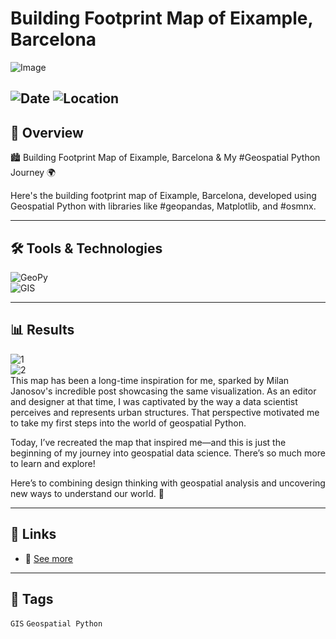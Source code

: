 # Building Footprint Map of Eixample, Barcelona 

![Image](https://framerusercontent.com/images/RjUpkQD8I1p0yZ26cwvesm2Vp88.png?scale-down-to=2048&width=5000&height=5000)  

![Date](https://img.shields.io/badge/31/12/2024-01/01/2025-blue) 
![Location](https://img.shields.io/badge/Location-Rajshahi-green) 
---

## 📝 Overview
🏙️ Building Footprint Map of Eixample, Barcelona & My #Geospatial Python Journey 🌍

Here's the building footprint map of Eixample, Barcelona, developed using Geospatial Python with libraries like #geopandas, Matplotlib, and #osmnx.  

---

## 🛠️ Tools & Technologies
![GeoPy](https://img.shields.io/badge/Geospatial%Python-red)  
![GIS](https://img.shields.io/badge/GIS-ArcGIS-green) 

---

## 📊 Results

![1](https://framerusercontent.com/images/OLe7C6B0oP27TJK2aMWoEVIOucs.png?scale-down-to=1024&width=5000&height=5000)  
![2](https://framerusercontent.com/images/ESi7fZd6DE7eKi0nQByeGiXRs6s.png?scale-down-to=1024&width=5000&height=5000)  
This map has been a long-time inspiration for me, sparked by Milan Janosov's incredible post showcasing the same visualization. As an editor and designer at that time, I was captivated by the way a data scientist perceives and represents urban structures. That perspective motivated me to take my first steps into the world of geospatial Python.

Today, I’ve recreated the map that inspired me—and this is just the beginning of my journey into geospatial data science. There’s so much more to learn and explore!

Here’s to combining design thinking with geospatial analysis and uncovering new ways to understand our world. 🌟

---

## 📎 Links
- 🔗 [See more](https://www.linkedin.com/posts/imtiajiqbalmahfuj_building-footprint-map-my-geospatial-python-activity-7279911339962064896-beB3?utm_source=share&utm_medium=member_desktop)  

---

## 🔖 Tags
`GIS` `Geospatial Python`

